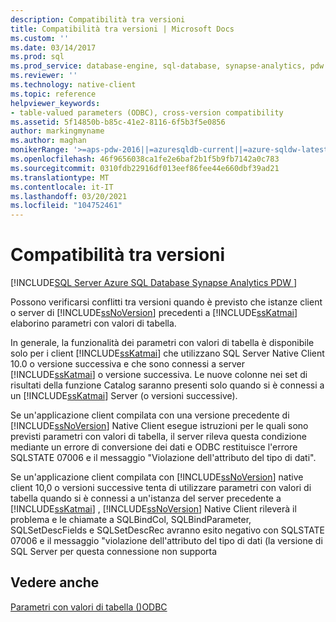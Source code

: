```yaml
---
description: Compatibilità tra versioni
title: Compatibilità tra versioni | Microsoft Docs
ms.custom: ''
ms.date: 03/14/2017
ms.prod: sql
ms.prod_service: database-engine, sql-database, synapse-analytics, pdw
ms.reviewer: ''
ms.technology: native-client
ms.topic: reference
helpviewer_keywords:
- table-valued parameters (ODBC), cross-version compatibility
ms.assetid: 5f14850b-b85c-41e2-8116-6f5b3f5e0856
author: markingmyname
ms.author: maghan
monikerRange: '>=aps-pdw-2016||=azuresqldb-current||=azure-sqldw-latest||>=sql-server-2016||>=sql-server-linux-2017||=azuresqldb-mi-current'
ms.openlocfilehash: 46f9656038ca1fe2e6baf2b1f5b9fb7142a0c783
ms.sourcegitcommit: 0310fdb22916df013eef86fee44e660dbf39ad21
ms.translationtype: MT
ms.contentlocale: it-IT
ms.lasthandoff: 03/20/2021
ms.locfileid: "104752461"
---
```

# <a name="cross-version-compatibility"></a>Compatibilità tra versioni
[!INCLUDE[SQL Server Azure SQL Database Synapse Analytics PDW ](../../includes/applies-to-version/sql-asdb-asdbmi-asa-pdw.md)]

  Possono verificarsi conflitti tra versioni quando è previsto che istanze client o server di [!INCLUDE[ssNoVersion](../../includes/ssnoversion-md.md)] precedenti a [!INCLUDE[ssKatmai](../../includes/sskatmai-md.md)] elaborino parametri con valori di tabella.  
  
 In generale, la funzionalità dei parametri con valori di tabella è disponibile solo per i client [!INCLUDE[ssKatmai](../../includes/sskatmai-md.md)] che utilizzano SQL Server Native Client 10.0 o versione successiva e che sono connessi a server [!INCLUDE[ssKatmai](../../includes/sskatmai-md.md)] o versione successiva. Le nuove colonne nei set di risultati della funzione Catalog saranno presenti solo quando si è connessi a un [!INCLUDE[ssKatmai](../../includes/sskatmai-md.md)] Server (o versioni successive).  
  
 Se un'applicazione client compilata con una versione precedente di [!INCLUDE[ssNoVersion](../../includes/ssnoversion-md.md)] Native Client esegue istruzioni per le quali sono previsti parametri con valori di tabella, il server rileva questa condizione mediante un errore di conversione dei dati e ODBC restituisce l'errore SQLSTATE 07006 e il messaggio "Violazione dell'attributo del tipo di dati".  
  
 Se un'applicazione client compilata con [!INCLUDE[ssNoVersion](../../includes/ssnoversion-md.md)] native client 10,0 o versioni successive tenta di utilizzare parametri con valori di tabella quando si è connessi a un'istanza del server precedente a [!INCLUDE[ssKatmai](../../includes/sskatmai-md.md)] , [!INCLUDE[ssNoVersion](../../includes/ssnoversion-md.md)] Native Client rileverà il problema e le chiamate a SQLBindCol, SQLBindParameter, SQLSetDescFields e SQLSetDescRec avranno esito negativo con SQLSTATE 07006 e il messaggio "violazione dell'attributo del tipo di dati (la versione di SQL Server per questa connessione non supporta  
  
## <a name="see-also"></a>Vedere anche  
 [Parametri con valori di tabella &#40;&#41;ODBC ](../../relational-databases/native-client-odbc-table-valued-parameters/table-valued-parameters-odbc.md)  
  
  
